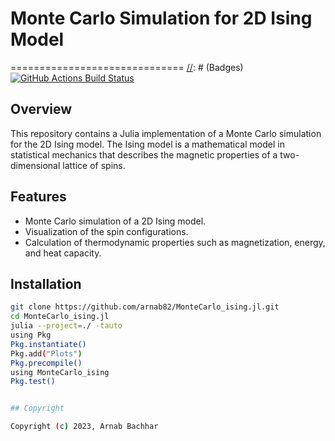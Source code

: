 # Monte Carlo Simulation for 2D Ising Model
==============================
[//]: # (Badges)
[![GitHub Actions Build Status](https://github.com/arnab82/MonteCarlo_ising.jl/workflows/blank/badge.svg)](https://github.com/arnab82/MonteCarlo_ising.jl/actions?query=workflow%3ACI)

[//]: # ([![codecov]&#40;https://codecov.io/gh/arnab82/MonteCarlo_ising.jl/branch/master/graph/badge.svg&#41;]&#40;https://codecov.io/gh/arnab82/MonteCarlo_ising.jl/branch/master&#41;)
## Overview

This repository contains a Julia implementation of a Monte Carlo simulation for the 2D Ising model. The Ising model is a mathematical model in statistical mechanics that describes the magnetic properties of a two-dimensional lattice of spins.

## Features

- Monte Carlo simulation of a 2D Ising model.
- Visualization of the spin configurations.
- Calculation of thermodynamic properties such as magnetization, energy, and heat capacity.

## Installation
```bash
git clone https://github.com/arnab82/MonteCarlo_ising.jl.git
cd MonteCarlo_ising.jl
julia --project=./ -tauto
using Pkg
Pkg.instantiate()
Pkg.add("Plots")
Pkg.precompile()
using MonteCarlo_ising
Pkg.test()


## Copyright

Copyright (c) 2023, Arnab Bachhar
